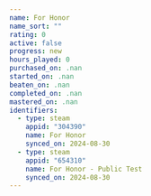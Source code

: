 ```yaml
---
name: For Honor
name_sort: ""
rating: 0
active: false
progress: new
hours_played: 0
purchased_on: .nan
started_on: .nan
beaten_on: .nan
completed_on: .nan
mastered_on: .nan
identifiers:
  - type: steam
    appid: "304390"
    name: For Honor
    synced_on: 2024-08-30
  - type: steam
    appid: "654310"
    name: For Honor - Public Test
    synced_on: 2024-08-30
---
```

